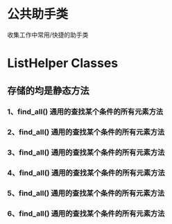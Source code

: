 公共助手类
====
收集工作中常用/快捷的助手类


# ListHelper Classes
## 存储的均是静态方法
### 1、find_all()    通用的查找某个条件的所有元素方法
### 2、find_all()    通用的查找某个条件的所有元素方法
### 3、find_all()    通用的查找某个条件的所有元素方法
### 4、find_all()    通用的查找某个条件的所有元素方法
### 5、find_all()    通用的查找某个条件的所有元素方法
### 6、find_all()    通用的查找某个条件的所有元素方法
